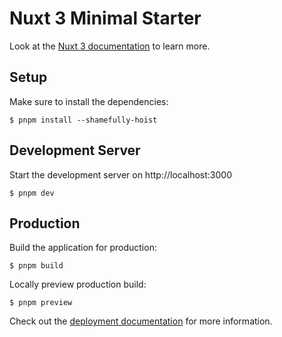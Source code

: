 # Nuxt 3 Minimal Starter

Look at the [Nuxt 3 documentation](https://nuxt.com/docs/getting-started/introduction) to learn more.

## Setup

Make sure to install the dependencies:

```console
$ pnpm install --shamefully-hoist
```

## Development Server

Start the development server on http://localhost:3000

```console
$ pnpm dev
```

## Production

Build the application for production:

```console
$ pnpm build
```

Locally preview production build:

```console
$ pnpm preview
```

Check out the [deployment documentation](https://nuxt.com/docs/getting-started/deployment) for more information.
